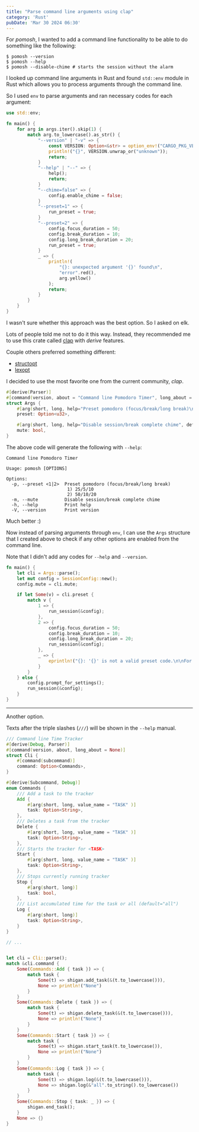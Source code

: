 ```yaml
---
title: "Parse command line arguments using clap"
category: 'Rust'
pubDate: 'Mar 30 2024 06:30'
---
```


For _pomosh_, I wanted to add a command line functionality to be able to do something like the following:

```shell
$ pomosh --version
$ pomosh --help
$ pomosh --disable-chime # starts the session without the alarm
```

I looked up command line arguments in Rust and found `std::env` module in Rust which allows you to process arguments through the command line.

So I used `env` to parse arguments and ran necessary codes for each argument:
```rust
use std::env;

fn main() {
    for arg in args.iter().skip(1) {
        match arg.to_lowercase().as_str() {
            "--version" | "-v" => {
                const VERSION: Option<&str> = option_env!("CARGO_PKG_VERSION");
                println!("{}", VERSION.unwrap_or("unknown"));
                return;
            }
            "--help" | "--" => {
                help();
                return;
            }
            "--chime=false" => {
                config.enable_chime = false;
            }
            "--preset=1" => {
                run_preset = true;
            }
            "--preset=2" => {
                config.focus_duration = 50;
                config.break_duration = 10;
                config.long_break_duration = 20;
                run_preset = true;
            }
            _ => {
                println!(
                    "{}: unexpected argument '{}' found\n",
                    "error".red(),
                    arg.yellow()
                );
                return;
            }
        }
    }
}
```

I wasn't sure whether this approach was the best option. So I asked on elk.

Lots of people told me not to do it this way. Instead, they recommended me to use this crate called [clap](https://docs.rs/clap/latest/clap/index.html) with _derive_ features.

Couple others preferred something different:
- [structopt](https://crates.io/crates/structopt)
- [lexopt](https://docs.rs/lexopt/latest/lexopt/)

I decided to use the most favorite one from the current community, _clap_.

```rust
#[derive(Parser)]
#[command(version, about = "Command line Pomodoro Timer", long_about = None)]
struct Args {
    #[arg(short, long, help="Preset pomodoro (focus/break/long break)\n 1) 25/5/10\n 2) 50/10/20", value_name = "1|2" )]
    preset: Option<u32>,

    #[arg(short, long, help="Disable session/break complete chime", default_value_t = false)]
    mute: bool,
}
```

The above code will generate the following with `--help`:

```textfile
Command line Pomodoro Timer

Usage: pomosh [OPTIONS]

Options:
  -p, --preset <1|2>  Preset pomodoro (focus/break/long break)
                       1) 25/5/10
                       2) 50/10/20
  -m, --mute          Disable session/break complete chime
  -h, --help          Print help
  -V, --version       Print version
```

Much better :)

Now instead of parsing arguments through `env`, I can use the `Args` structure that I created above to check if any other options are enabled from the command line.

Note that I didn't add any codes for `--help` and `--version`.

```rust
fn main() {
    let cli = Args::parse();
    let mut config = SessionConfig::new();
    config.mute = cli.mute;

    if let Some(v) = cli.preset {
        match v {
            1 => {
                run_session(&config);
            },
            2 => {
                config.focus_duration = 50;
                config.break_duration = 10;
                config.long_break_duration = 20;
                run_session(&config);
            },
            _ => {
                eprintln!("{}: '{}' is not a valid preset code.\n\nFor more information, try 'pomosh --help'", "error".red(), v);
            }
        }
    } else {
        config.prompt_for_settings();
        run_session(&config);
    }
}

```

---

Another option.

Texts after the triple slashes (`///`) will be shown in the `--help` manual.

```rust
/// Command line Time Tracker
#[derive(Debug, Parser)]
#[command(version, about, long_about = None)]
struct Cli {
    #[command(subcommand)]
    command: Option<Commands>,
}

#[derive(Subcommand, Debug)]
enum Commands {
    /// Add a task to the tracker
    Add {
        #[arg(short, long, value_name = "TASK" )]
        task: Option<String>,
    },
    /// Deletes a task from the tracker
    Delete {
        #[arg(short, long, value_name = "TASK" )]
        task: Option<String>,
    },
    /// Starts the tracker for <TASK>
    Start {
        #[arg(short, long, value_name = "TASK" )]
        task: Option<String>,
    },
    /// Stops currently running tracker
    Stop {
        #[arg(short, long)]
        task: bool,
    },
    /// List accumulated time for the task or all (default="all")
    Log {
        #[arg(short, long)]
        task: Option<String>,
    }
}

// ...


let cli = Cli::parse();
match &cli.command {
    Some(Commands::Add { task }) => {
        match task {
            Some(t) => shigan.add_task(&(t.to_lowercase())),
            None => println!("None")
        }
    }
    Some(Commands::Delete { task }) => {
        match task {
            Some(t) => shigan.delete_task(&(t.to_lowercase())),
            None => println!("None")
        }
    }
    Some(Commands::Start { task }) => {
        match task {
            Some(t) => shigan.start_task(t.to_lowercase()),
            None => println!("None")
        }
    }
    Some(Commands::Log { task }) => {
        match task {
            Some(t) => shigan.log(&(t.to_lowercase())),
            None => shigan.log(&"all".to_string().to_lowercase())
        }
    }
    Some(Commands::Stop { task: _ }) => {
        shigan.end_task();
    }
    None => {}
}
```